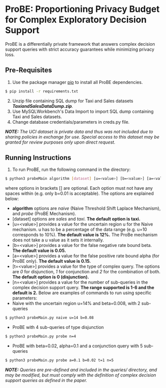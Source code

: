 # ProBE:  Proportioning Privacy Budget for Complex Exploratory Decision Support

ProBE is a differentially private framework that answers complex decision support queries with strict accuracy guarantees while minimizing privacy loss.

## Pre-Requisites

1. Use the package manager [pip](https://pip.pypa.io/en/stable/) to install all ProBE dependencies.

```bash
$ pip install -r requirements.txt
```
2. Unzip file containing SQL dump for Taxi and Sales datasets ***TaxiandSalesDataDump.zip***.
3. Use MySQLWorkbench's Data Import to import SQL dump containing Taxi and Sales datasets.
4. Change database credentials/parameters in creds.py file.

***NOTE:*** *The UCI dataset is private data and thus was not included due to sharing policies in exchange for use. Special access to this dataset may be granted for review purposes only upon direct request.*


## Running Instructions
1. To run ProBE, run the following command in the directory:
```bash
$ python3 probeMain algorithm [dataset] [u=<value>] [b=<value>] [a=<value>] [t=<value>] [n=<value>]
```
where options in brackets [] are optional. Each option must not have any spaces within (e.g. only b=0.01 is acceptable). The options are explained below:

* **algorithm** options are *naive* (Naive Threshold Shift Laplace Mechanism), and *probe* (ProBE Mechanism).
* [dataset] options are *sales* and *taxi*. **The default option is taxi.**
* [u=\<value\>] provides a value for the uncertain region u for the Naive mechanism. u has to be a percentage of the data range (e.g. u=10 corresponds to 10%). **The default value is 12%.** The ProBe mechanism does not take a u value as it sets it internally.
* [b=\<value\>] provides a value for the false negative rate bound beta. **The default value is 0.05.**
* [a=\<value\>] provides a value for the false positive rate bound alpha (for ProBE only). **The default value is 0.15.**
* [t=\<value\>] provides a value for the type of complex query. The options are *0* for disjunction, *1* for conjunction and *2* for the combination of both. **The default option is 0 (disjunction).**
* [n=\<value\>] provides a value for the number of sub-queries in the complex decision support query. **The range supported is 1-6 and the default is 2.**
Below are examples of commands to run using specific parameters:
* Naive with the uncertain region u=14% and beta=0.008, with 2 sub-queries
```bash
$ python3 probeMain.py naive u=14 b=0.08
```
* ProBE with 4 sub-queries of type disjunction
```bash
$ python3 probeMain.py probe n=4
```
* ProBE with beta=0.02, alpha=0.1 and a conjunction query with 5 sub-queries
```bash
$ python3 probeMain.py probe a=0.1 b=0.02 t=1 n=5
```

***NOTE:*** *Queries are pre-defined and included in the *queries/* directory, and may be modified, but must comply with the definition of complex decision support queries as defined in the paper.*